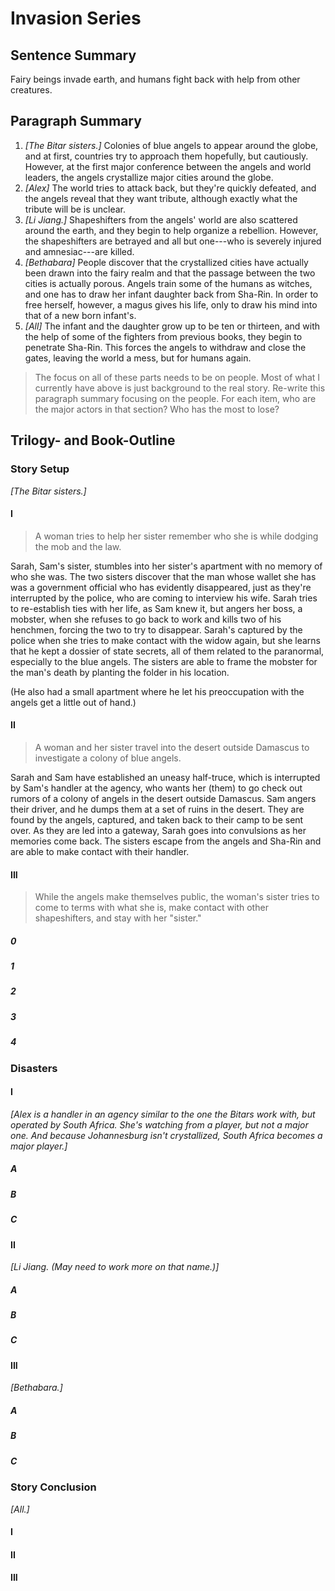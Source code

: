 
# Invasion Series

## Sentence Summary

Fairy beings invade earth, and humans fight back with help from other
creatures.

## Paragraph Summary

1. *[The Bitar sisters.]* Colonies of blue angels to appear around the globe,
and at first, countries try to approach them hopefully, but cautiously.
However, at the first major conference between the angels and world leaders,
the angels crystallize major cities around the globe.
2. *[Alex]* The world tries to attack back, but they're quickly defeated, and
the angels reveal that they want tribute, although exactly what the tribute
will be is unclear.
3. *[Li Jiang.]* Shapeshifters from the angels' world are also scattered
around the earth, and they begin to help organize a rebellion. However, the
shapeshifters are betrayed and all but one---who is severely injured and
amnesiac---are killed.
4. *[Bethabara]* People discover that the crystallized cities have actually
been drawn into the fairy realm and that the passage between the two cities is
actually porous. Angels train some of the humans as witches, and one has to
draw her infant daughter back from Sha-Rin. In order to free herself, however,
a magus gives his life, only to draw his mind into that of a new born infant's.
5. *[All]* The infant and the daughter grow up to be ten or thirteen, and with
the help of some of the fighters from previous books, they begin to penetrate
Sha-Rin. This forces the angels to withdraw and close the gates, leaving the
world a mess, but for humans again.

> The focus on all of these parts needs to be on people. Most of what I
> currently have above is just background to the real story. Re-write this
> paragraph summary focusing on the people. For each item, who are the major
> actors in that section? Who has the most to lose?

## Trilogy- and Book-Outline

### Story Setup

*[The Bitar sisters.]*

#### I

> A woman tries to help her sister remember who she is while dodging the mob
> and the law.

Sarah, Sam's sister, stumbles into her sister's apartment with no memory of who
she was. The two sisters discover that the man whose wallet she has was a
government official who has evidently disappeared, just as they're interrupted
by the police, who are coming to interview his wife. Sarah tries to
re-establish ties with her life, as Sam knew it, but angers her boss, a
mobster, when she refuses to go back to work and kills two of his henchmen,
forcing the two to try to disappear. Sarah's captured by the police when she
tries to make contact with the widow again, but she learns that he kept a
dossier of state secrets, all of them related to the paranormal, especially to
the blue angels. The sisters are able to frame the mobster for the man's death
by planting the folder in his location.

(He also had a small apartment where he let his preoccupation with the angels
get a little out of hand.)

#### II

> A woman and her sister travel into the desert outside Damascus to investigate
> a colony of blue angels.

Sarah and Sam have established an uneasy half-truce, which is interrupted by
Sam's handler at the agency, who wants her (them) to go check out rumors of a
colony of angels in the desert outside Damascus. Sam angers their driver, and
he dumps them at a set of ruins in the desert. They are found by the angels,
captured, and taken back to their camp to be sent over. As they are led into a
gateway, Sarah goes into convulsions as her memories come back. The sisters
escape from the angels and Sha-Rin and are able to make contact with their
handler.

#### III

> While the angels make themselves public, the woman's sister tries to come to
> terms with what she is, make contact with other shapeshifters, and stay with
> her "sister."

##### 0

##### 1

##### 2

##### 3

##### 4

### Disasters

#### I

*[Alex is a handler in an agency similar to the one the Bitars work with, but
operated by South Africa. She's watching from a player, but not a major one.
And because Johannesburg isn't crystallized, South Africa becomes a major
player.]*

##### A
##### B
##### C

#### II

*[Li Jiang. (May need to work more on that name.)]*

##### A
##### B
##### C

#### III

*[Bethabara.]*

##### A
##### B
##### C

### Story Conclusion

*[All.]*

#### I
#### II
#### III

